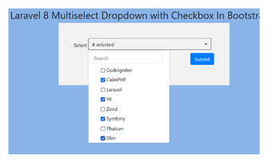 ![Screenshot from 2020-08-06 23-23-06](https://github.com/sobuz80/Laravel-8-Multiselect-Dropdown-with-Checkbox-/blob/master/Screenshot_1.png)

